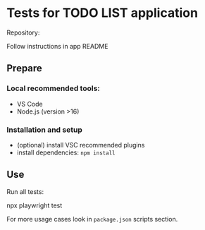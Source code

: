 # Tests for TODO LIST application

Repository: 

Follow instructions in app README

## Prepare

### Local recommended tools:

- VS Code
- Node.js (version >16)

### Installation and setup

- (optional) install VSC recommended plugins
- install dependencies: `npm install`

## Use

Run all tests:

npx playwright test

For more usage cases look in `package.json` scripts section.

